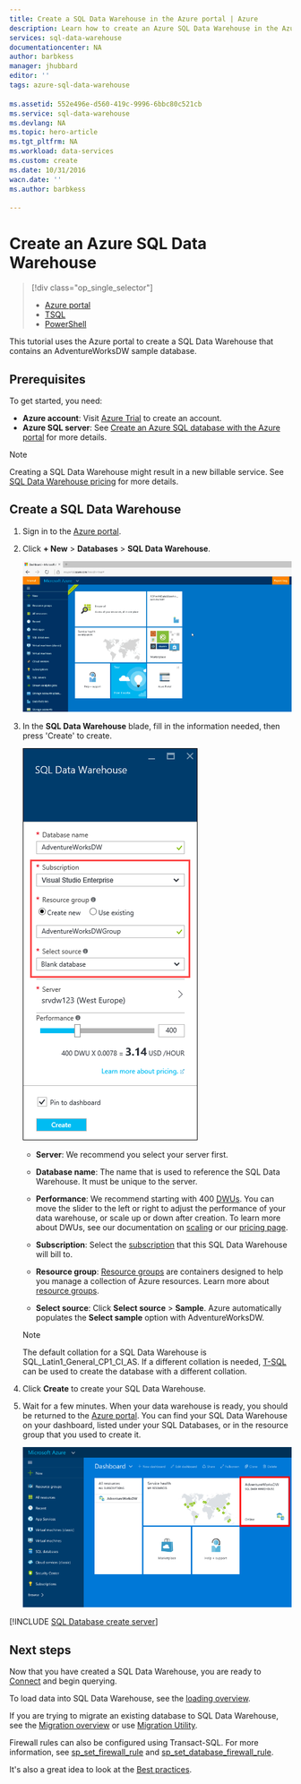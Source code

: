 ```yaml
---
title: Create a SQL Data Warehouse in the Azure portal | Azure
description: Learn how to create an Azure SQL Data Warehouse in the Azure portal
services: sql-data-warehouse
documentationcenter: NA
author: barbkess
manager: jhubbard
editor: ''
tags: azure-sql-data-warehouse

ms.assetid: 552e496e-d560-419c-9996-6bbc80c521cb
ms.service: sql-data-warehouse
ms.devlang: NA
ms.topic: hero-article
ms.tgt_pltfrm: NA
ms.workload: data-services
ms.custom: create
ms.date: 10/31/2016
wacn.date: ''
ms.author: barbkess

---
```


# Create an Azure SQL Data Warehouse

> [!div class="op_single_selector"]
> * [Azure portal](sql-data-warehouse-get-started-provision.md)
> * [TSQL](sql-data-warehouse-get-started-create-database-tsql.md)
> * [PowerShell](sql-data-warehouse-get-started-provision-powershell.md)
>
>

This tutorial uses the Azure portal to create a SQL Data Warehouse that contains an AdventureWorksDW sample database.

## Prerequisites
To get started, you need:

* **Azure account**: Visit [Azure Trial][Azure Trial] to create an account.
* **Azure SQL server**:  See [Create an Azure SQL database with the Azure portal][Create an Azure SQL database in the Azure portal] for more details.
<!-- [MSDN Azure Credits] not supported in ACN--> 

> [!NOTE]
> Creating a SQL Data Warehouse might result in a new billable service.  See [SQL Data Warehouse pricing][SQL Data Warehouse pricing] for more details.
>
>

## Create a SQL Data Warehouse

1. Sign in to the [Azure portal](https://portal.azure.cn).

2. Click **+ New** > **Databases** > **SQL Data Warehouse**.

    ![Create](./media/sql-data-warehouse-get-started-provision/create-sample.gif)
3. In the **SQL Data Warehouse** blade, fill in the information needed, then press 'Create' to create.

    ![Create database](./media/sql-data-warehouse-get-started-provision/create-database.png)

    * **Server**: We recommend you select your server first.  

    * **Database name**: The name that is used to reference the SQL Data Warehouse.  It must be unique to the server.

    * **Performance**: We recommend starting with 400 [DWUs][DWU]. You can move the slider to the left or right to adjust the performance of your data warehouse, or scale up or down after creation.  To learn more about DWUs, see our documentation on [scaling](sql-data-warehouse-manage-compute-overview.md) or our [pricing page][SQL Data Warehouse pricing].

    * **Subscription**: Select the [subscription] that this SQL Data Warehouse will bill to.

    * **Resource group**: [Resource groups][Resource group] are containers designed to help you manage a collection of Azure resources. Learn more about [resource groups](../azure-resource-manager/resource-group-overview.md).

    * **Select source**: Click **Select source** > **Sample**. Azure automatically populates the **Select sample** option with AdventureWorksDW.

    > [!NOTE]
    > The default collation for a SQL Data Warehouse is SQL_Latin1_General_CP1_CI_AS. If a different collation is needed, [T-SQL][T-SQL] can be used to create the database with a different collation.
    >
    >

4. Click **Create** to create your SQL Data Warehouse.

5. Wait for a few minutes. When your data warehouse is ready, you should be returned to the [Azure portal](https://portal.azure.cn). You can find your SQL Data Warehouse on your dashboard, listed under your SQL Databases, or in the resource group that you used to create it. 

    ![portal view](./media/sql-data-warehouse-get-started-provision/database-portal-view.png)

[!INCLUDE [SQL Database create server](../../includes/sql-database-create-new-server-firewall-portal.md)]

## Next steps
Now that you have created a SQL Data Warehouse, you are ready to [Connect](sql-data-warehouse-connect-overview.md) and begin querying.

To load data into SQL Data Warehouse, see the [loading overview](sql-data-warehouse-overview-load.md).

If you are trying to migrate an existing database to SQL Data Warehouse, see the [Migration overview](sql-data-warehouse-overview-migrate.md) or use [Migration Utility](sql-data-warehouse-migrate-migration-utility.md).

Firewall rules can also be configured using Transact-SQL. For more information, see [sp_set_firewall_rule][sp_set_firewall_rule] and [sp_set_database_firewall_rule][sp_set_database_firewall_rule].

It's also a great idea to look at the [Best practices][Best practices].

<!--Article references-->
[Create an Azure SQL database in the Azure portal]: ../sql-database/sql-database-get-started.md
<!--[Create an Azure SQL database with PowerShell] Not available in ACOM-->
[resource groups]: ../azure-resource-manager/resource-group-template-deploy-portal.md
[Best practices]: sql-data-warehouse-best-practices.md
[DWU]: sql-data-warehouse-overview-what-is.md
[subscription]: ../azure-glossary-cloud-terminology.md#subscription
[resource group]: ../azure-glossary-cloud-terminology.md#resource-group
[T-SQL]: ./sql-data-warehouse-get-started-create-database-tsql.md

<!--MSDN references-->
[sp_set_firewall_rule]: https://msdn.microsoft.com/library/dn270017.aspx
[sp_set_database_firewall_rule]: https://msdn.microsoft.com/library/dn270010.aspx

<!--Other Web references-->
[SQL Data Warehouse pricing]: https://www.azure.cn/pricing/details/sql-data-warehouse/
[Azure Trial]: https://www.azure.cn/pricing/1rmb-trial/?WT.mc_id=A261C142F
<!-- Not Available [MSDN Azure Credits]: https://azure.microsoft.com/pricing/member-offers/msdn-benefits-details/?WT.mc_id=A261C142F-->